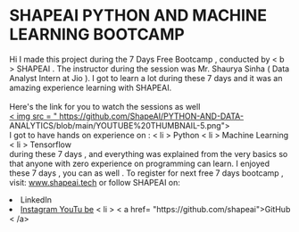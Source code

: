 # SHAPEAI PYTHON AND MACHINE LEARNING BOOTCAMP
Hi I made this project during the 7 Days Free Bootcamp , conducted by < b > SHAPEAI
</b>. 
The instructor during the session was Mr. Shaurya Sinha ( Data Analyst Intern at Jio ). I got to
learn a lot during these 7 days and it was an amazing experience learning with SHAPEAI.
<br> <br> Here's the link for you to watch the sessions as well <br>
<a href="https://www.youtube.com/playlist?list=PL7z18TDRnbulNEA-59W7wWgCWE8LE0D6h"> < img src = " https://github.com/ShapeAI/PYTHON-AND-DATA-
ANALYTICS/blob/main/YOUTUBE%20THUMBNAIL-5.png"></a>
<br> I got to have hands on experience on :
< li > Python
< li > Machine Learning
< li > Tensorflow
<br> during these 7 days , and everything was explained from the very basics so that
anyone with zero experience on programming can learn.
I enjoyed these 7 days , you can as well . To register for next free 7 days bootcamp , visit:
<a href="https://www.shapeai.tech"> www.shapeai.tech </a> 
or follow SHAPEAI on:
<li><ahref =
"https ://in.linkedin.com/company/shapeai">LinkedIn </a>
<li><a href=
"https://www.instagram.com/shape.ai/?hl=en">Instagram </a>
<l> <a 
href= 
"https://www.youtube.com/channel/UCTUVDLTW9meuDXWcbmISPdA">YouTu
be</a>
< li > < a href=
"https://github.com/shapeai">GitHub < /a>
